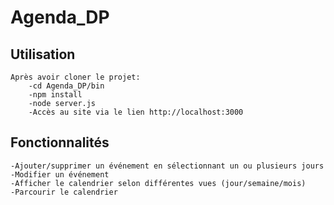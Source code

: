 # Agenda_DP

## Utilisation
    Après avoir cloner le projet:
        -cd Agenda_DP/bin
        -npm install
        -node server.js
        -Accès au site via le lien http://localhost:3000
        
## Fonctionnalités
    -Ajouter/supprimer un événement en sélectionnant un ou plusieurs jours
    -Modifier un événement
    -Afficher le calendrier selon différentes vues (jour/semaine/mois)
    -Parcourir le calendrier